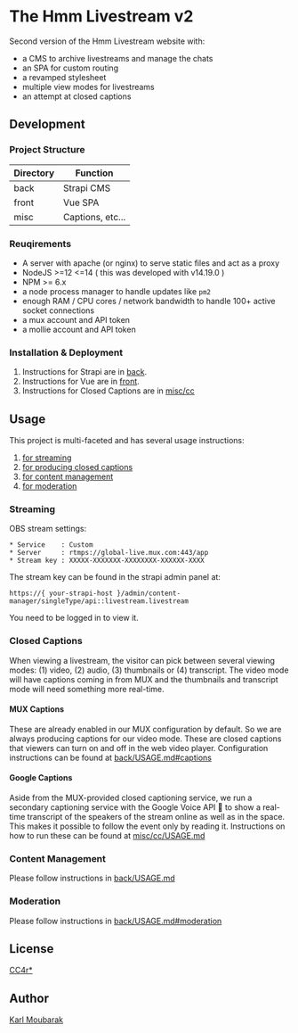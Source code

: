 # The Hmm Livestream v2

Second version of the Hmm Livestream website with:
- a CMS to archive livestreams and manage the chats
- an SPA for custom routing
- a revamped stylesheet
- multiple view modes for livestreams
- an attempt at closed captions

## Development
### Project Structure

| Directory | Function          |
|-----------|-------------------|
| back      |  Strapi CMS       |
| front     |  Vue SPA          |
| misc      |  Captions, etc... |

### Reuqirements

- A server with apache (or nginx) to serve static files and act as a proxy
- NodeJS >=12 <=14 ( this was developed with v14.19.0 )
- NPM >= 6.x
- a node process manager to handle updates like `pm2`
- enough RAM / CPU cores / network bandwidth to handle 100+ active socket connections
- a mux account and API token
- a mollie account and API token

### Installation & Deployment

1. Instructions for Strapi are in [back](/back/).
2. Instructions for Vue are in [front](/front/).
3. Instructions for Closed Captions are in [misc/cc](/misc/cc/)

## Usage

This project is multi-faceted and has several usage instructions:
1. [for streaming](#streaming)
2. [for producing closed captions](#closed-captions)
3. [for content management](#content-management)
4. [for moderation](#moderation)
### Streaming

OBS stream settings:

```
* Service    : Custom
* Server     : rtmps://global-live.mux.com:443/app
* Stream key : XXXXX-XXXXXXX-XXXXXXXX-XXXXXX-XXXX
```
The stream key can be found in the strapi admin panel at:
```
https://{ your-strapi-host }/admin/content-manager/singleType/api::livestream.livestream
```
You need to be logged in to view it.
### Closed Captions

When viewing a livestream, the visitor can pick between several viewing modes: (1) video, (2) audio, (3) thumbnails or (4) transcript. The video mode will have captions coming in from MUX and the thumbnails and transcript mode will need something more real-time.
#### MUX Captions

These are already enabled in our MUX configuration by default. So we are always producing captions for our video mode. These are closed captions that viewers can turn on and off in the web video player. Configuration instructions can be found at [back/USAGE.md#captions](back/USAGE.md#captions)

#### Google Captions

Aside from the MUX-provided closed captioning service, we run a secondary captioning service with the Google Voice API 🤮 to show a real-time transcript of the speakers of the stream online as well as in the space. This makes it possible to follow the event only by reading it. Instructions on how to run these can be found at [misc/cc/USAGE.md](misc/cc/USAGE.md)

### Content Management

Please follow instructions in [back/USAGE.md](back/USAGE.md)
### Moderation

Please follow instructions in [back/USAGE.md#moderation](back/USAGE.md#moderation)



## License

[CC4r*](https://constantvzw.org/wefts/cc4r.en.html)
## Author

[Karl Moubarak](https://moubarak.eu)
